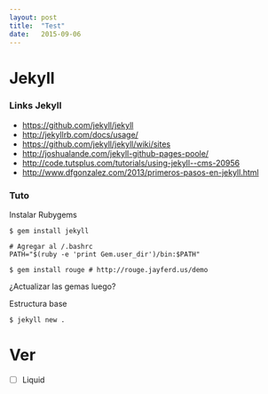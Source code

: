 ```yaml
---
layout: post
title:  "Test"
date:   2015-09-06
---
```

# Jekyll

### Links Jekyll

+ https://github.com/jekyll/jekyll
+ http://jekyllrb.com/docs/usage/
+ https://github.com/jekyll/jekyll/wiki/sites
+ http://joshualande.com/jekyll-github-pages-poole/
+ http://code.tutsplus.com/tutorials/using-jekyll--cms-20956
+ http://www.dfgonzalez.com/2013/primeros-pasos-en-jekyll.html

### Tuto

Instalar Rubygems
```
$ gem install jekyll

# Agregar al /.bashrc
PATH="$(ruby -e 'print Gem.user_dir')/bin:$PATH"

$ gem install rouge # http://rouge.jayferd.us/demo
```

¿Actualizar las gemas luego?

Estructura base
```
$ jekyll new .
```

# Ver
- [ ] Liquid